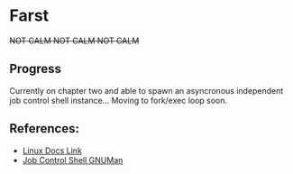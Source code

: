 # Farst
~~NOT CALM NOT CALM NOT CALM~~

## Progress
Currently on chapter two and able to spawn an asyncronous independent job
control shell instance... Moving to fork/exec loop soon.

## References:
 - [Linux Docs Link](http://linux.die.net/)
 - [Job Control Shell GNUMan](http://www.gnu.org/software/libc/manual/html_node/Implementing-a-Shell.html#Implementing-a-Shell)
